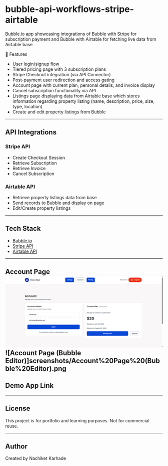 # bubble-api-workflows-stripe-airtable
Bubble.io app showcasing integrations of Bubble with Stripe for subscription payment and Bubble with Airtable for fetching live data from Airtable base

🔧 Features

- User login/signup flow
- Tiered pricing page with 3 subscription plans
- Stripe Checkout integration (via API Connector)
- Post-payment user redirection and access gating
- Account page with current plan, personal details, and invoice display
- Cancel subscription functionality via API
- Listings page displaying data from Airtable base which stores information regarding property listing (name, description, price, size, type, location)
- Create and edit property listings from Bubble

---

## API Integrations

### Stripe API
- Create Checkout Session
- Retrieve Subscription
- Retrieve Invoice
- Cancel Subscription

### Airtable API
- Retrieve property listings data from base
- Send records to Bubble and display on page
- Edit/Create property listings

---

## Tech Stack
- [Bubble.io](https://bubble.io/)
- [Stripe API](https://stripe.com/docs/api)
- [Airtable API](https://airtable.com/api)

---

**Account Page**
![Account Page](screenshots/Account%20Page.png)
![Account Page (Bubble Editor)]screenshots/Account%20Page%20(Bubble%20Editor).png
---

## Demo App Link

---

## License
This project is for portfolio and learning purposes. Not for commercial reuse.

---

## Author
Created by Nachiket Karhade
